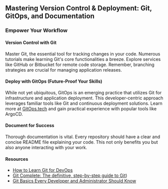## Mastering Version Control & Deployment: Git, GitOps, and Documentation

### Empower Your Workflow

#### Version Control with Git
Master Git, the essential tool for tracking changes in your code. Numerous tutorials make learning Git's core functionalities a breeze. Explore services like GitHub or Bitbucket for remote code storage. Remember, branching strategies are crucial for managing application releases.

#### Deploy with GitOps (Future-Proof Your Skills)
While not yet ubiquitous, GitOps is an emerging practice that utilizes Git for infrastructure and application deployment. This developer-centric approach leverages familiar tools like Git and continuous deployment solutions. Learn more at [GitOps.tech](https://www.gitops.tech/) and gain practical experience with popular tools like ArgoCD.

#### Document for Success
Thorough documentation is vital. Every repository should have a clear and concise README file explaining your code. This not only benefits you but also anyone interacting with your work.

#### Resources

- [How to Learn Git for DevOps](https://devopscube.com/git-for-devops/)
- [Git Complete: The definitive, step-by-step guide to Git](https://www.udemy.com/course/git-complete/?couponCode=ST16MT70224))
- [Git Basics Every Developer and Administrator Should Know](https://devopscube.com/git-basics-every-developer-and-administrator-should-know/)

